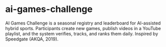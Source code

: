 # ai-games-challenge
AI Games Challenge is a seasonal registry and leaderboard for AI-assisted hybrid sports. Participants create new games, publish videos in a YouTube playlist, and the system verifies, tracks, and ranks them daily. Inspired by Speedgate (AKQA, 2019).
